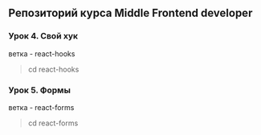 ## Репозиторий курса Middle Frontend developer

### Урок 4. Свой хук

ветка - react-hooks

> cd react-hooks

### Урок 5. Формы

ветка - react-forms

> cd react-forms
